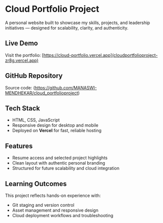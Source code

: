 #  Cloud Portfolio Project

A personal website built to showcase my skills, projects, and leadership initiatives — designed for scalability, clarity, and authenticity.

##  Live Demo

Visit the portfolio: [https://cloud-portfolio.vercel.app](cloudportfolioproject-zr8g.vercel.app)

## GitHub Repository

Source code: (https://github.com/MANASWI-MENDHEKAR/cloud_portfolioproject)

##  Tech Stack

- HTML, CSS, JavaScript
- Responsive design for desktop and mobile
- Deployed on **Vercel** for fast, reliable hosting

##  Features

- Resume access and selected project highlights
- Clean layout with authentic personal branding
- Structured for future scalability and cloud integration

##  Learning Outcomes

This project reflects hands-on experience with:
- Git staging and version control
- Asset management and responsive design
- Cloud deployment workflows and troubleshooting
